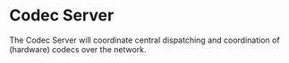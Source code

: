 # Codec Server

The Codec Server will coordinate central dispatching and coordination of (hardware) codecs over the network.
